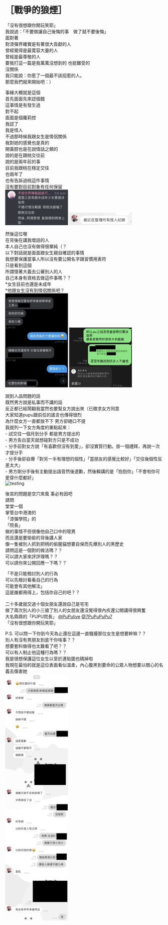 <h1>［戰爭的狼煙］</h1>
<p>
「沒有很想跟你開玩笑耶」<br/>
我說過：「不要做讓自己後悔的事　做了就不要後悔」<br/>
面對著<br/>
對漆彈界確實是有著很大貢獻的人<br/>
曾經覺得是最寛容大量的人<br/>
曾經是最尊敬的人<br/>
要我打這一篇是我萬萬沒想到的 也挺難受的<br/>
沒關係<br/>
我只能說：你惹了一個最不該招惹的人。<br/>
那麼我們就來開始吧：）
</p>

<p>
事緣大概就是這個<br/>
首先面面先來認個錯<br/>
這事情是有發生過<br/>
對不起<br/>
面面是個蘿莉控<br/>
我認了<br/>
我是怪人<br/>
不過那時候我跟女生是情侶關係<br/>
我對她的感覺也是真的<br/>
開黃腔也是在說情話之類的<br/>
說的是在跟桃交往前<br/>
說的是兩年前的事<br/>
目前我跟桃在穩定交往<br/>
也兩年了<br/>
也有告訴過桃這件事情<br/>
沒有要對目前對象有任何保留<br/>
<img src="images/point-mingming-1.jpg" alt="testing" width="200" style="display:inline-block;"/>
<img src="images/point-mingming-2.jpg" alt="testing" width="200" style="display:inline-block;"/>
</p>

<p>
然後這位喔<br/>
在背後在講我壞話的人<br/>
本人自己也沒有做得很單純（？<br/>
以下對話就是面面跟女生親自確認的事情<br/>
我想要保護當事人所以沒有要公開名字跟習慣用表符<br/>
只是看到這個<br/>
所謂懷著大義去公審別人的人<br/>
自己本身有資格去做這件事嗎？？<br/>
*女生目前也還是未成年<br/>
*他跟女生沒有到情侶關係吧？<br/>
<img src="images/point-mingming-3.jpg" alt="testing" width="200" style="display:inline-block;"/>
<img src="images/point-mingming-4.png" alt="testing" width="200" style="display:inline-block;"/>
</p>

<p>
說到人品問題的話<br/>
既然男方說是私事而不講的話<br/>
反正都已經鬧翻我當然也要幫女方說出來（已徵求女方同意<br/>
大家知道pupu跟前任的謠言也傳得很烈<br/>
為什麼女方一直都放不下 男方卻絕口不提<br/>
我就列一下女方角度的重點起來：<br/>
- 試交往一個月到分手 都是男方提出的<br/>
- 男方告白當天就想碰對方只是不成功<br/>
- 分手前對女方說「有喜歡但沒有到愛」，卻沒實質行動。掛一個禮拜，再說一次才提分手<br/>
- 分手後卻自爆「對另一半有理想的個性」「當朋友的感覺比較好」「交往後個性反差太大」<br/>
- 男方剛分手後有主動提出語音然後道歉，然後賴講的是「抱抱你」「不會啦你可愛穿什麼都好」<br/>
<img src="images/point-squid.png" alt="testing" width="200" style="display:inline-block;"/>
</p>

<p>
後宮的問題是空穴來風 事必有因吧<br/>
請問<br/>
堂堂一個<br/>
掌管台中港澳的<br/>
「漆彈學院」的<br/>
「院長」<br/>
做的事情不但很像他自己口中的噁男<br/>
而且還是要愉偷的背後講人家<br/>
像一隻被別人抓到把柄的偷腥貓想要自保而先爆別人的黑歷史<br/>
請問這是一個對的做法嗎？？<br/>
可以請大家來評評理嗎？？<br/>
可以請你來公開回應一下嗎？？<br/>
</p>

<p>
「不是只能檢討別人的行為<br/>
可以先檢討看看自己的行為<br/>
可能會有其他解法」<br/>
這是誰都用得上，包括你自己的吧？？<br/>
<br/>
二十多歲就交過十個女朋友還說自己是宅宅<br/>
做了兩次別人的小三搶了別人的女朋友還沒覺得很內疚還公開講得很興奮<br/>
大名鼎鼎的「PUPU院長」
<a href="https://twitter.com/PuPulive">@PuPulive</a> <a href="https://twitter.com/7PuPuPuPu7">@7PuPuPuPu7</a> 
<br/>
「沒有很想跟你開玩笑耶」
</p>
<p>
P.S. 可以問一下你到今天為止還在這邊一直騷擾那位女生是想要幹嘛？？<br/>
別人有沒有男朋友到底干你啥事？？<br/>
想要套料做得也太難看了吧？？<br/>
可以有人制止他這種行為嗎？？<br/>
我是很想保護這位女生以至於連貼圖也碼掉啦<br/>
我現在最怕的就是這位表面看似溫柔，內心腹黑到要命的公眾人物想要以關心的名義去傷害她<br/>
<img src="images/point-mingming-5.jpg" alt="testing" width="200" style="display:inline-block;"/>
</p>
